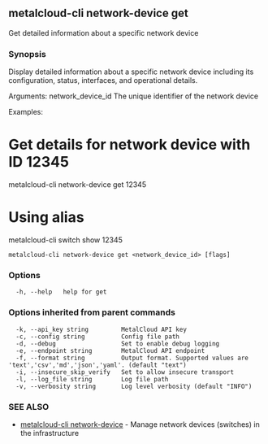 ## metalcloud-cli network-device get

Get detailed information about a specific network device

### Synopsis

Display detailed information about a specific network device including its
configuration, status, interfaces, and operational details.

Arguments:
  network_device_id   The unique identifier of the network device

Examples:
  # Get details for network device with ID 12345
  metalcloud-cli network-device get 12345

  # Using alias
  metalcloud-cli switch show 12345

```
metalcloud-cli network-device get <network_device_id> [flags]
```

### Options

```
  -h, --help   help for get
```

### Options inherited from parent commands

```
  -k, --api_key string         MetalCloud API key
  -c, --config string          Config file path
  -d, --debug                  Set to enable debug logging
  -e, --endpoint string        MetalCloud API endpoint
  -f, --format string          Output format. Supported values are 'text','csv','md','json','yaml'. (default "text")
  -i, --insecure_skip_verify   Set to allow insecure transport
  -l, --log_file string        Log file path
  -v, --verbosity string       Log level verbosity (default "INFO")
```

### SEE ALSO

* [metalcloud-cli network-device](metalcloud-cli_network-device.md)	 - Manage network devices (switches) in the infrastructure

